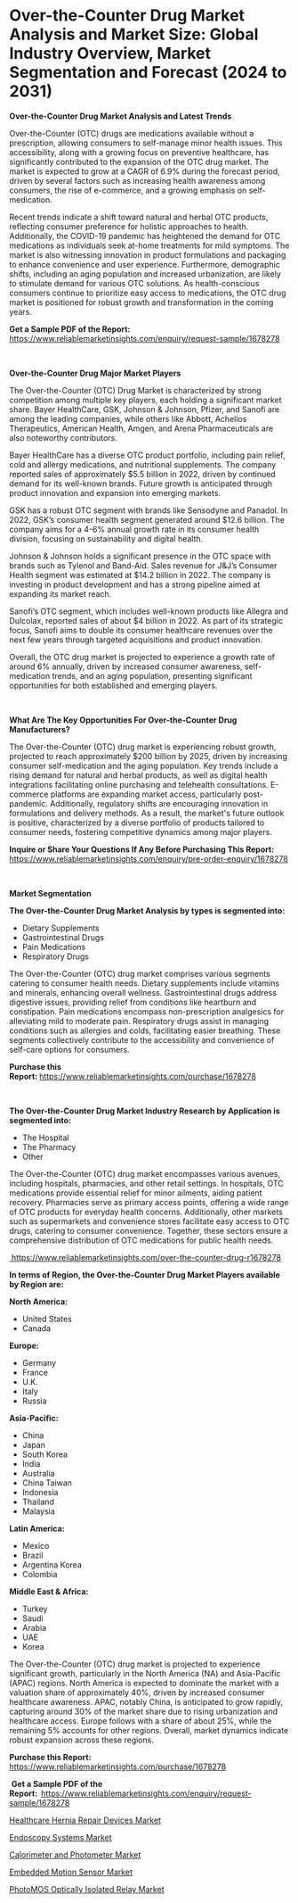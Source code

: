 <p><h1>Over-the-Counter Drug Market Analysis and Market Size: Global Industry Overview, Market Segmentation and Forecast (2024 to 2031)</h1></p><p><strong>Over-the-Counter Drug Market Analysis and Latest Trends</strong></p>
<p><p>Over-the-Counter (OTC) drugs are medications available without a prescription, allowing consumers to self-manage minor health issues. This accessibility, along with a growing focus on preventive healthcare, has significantly contributed to the expansion of the OTC drug market. The market is expected to grow at a CAGR of 6.9% during the forecast period, driven by several factors such as increasing health awareness among consumers, the rise of e-commerce, and a growing emphasis on self-medication.</p><p>Recent trends indicate a shift toward natural and herbal OTC products, reflecting consumer preference for holistic approaches to health. Additionally, the COVID-19 pandemic has heightened the demand for OTC medications as individuals seek at-home treatments for mild symptoms. The market is also witnessing innovation in product formulations and packaging to enhance convenience and user experience. Furthermore, demographic shifts, including an aging population and increased urbanization, are likely to stimulate demand for various OTC solutions. As health-conscious consumers continue to prioritize easy access to medications, the OTC drug market is positioned for robust growth and transformation in the coming years.</p></p>
<p><strong>Get a Sample PDF of the Report:&nbsp;</strong> <a href="https://www.reliablemarketinsights.com/enquiry/request-sample/1678278?utm_campaign=1338&utm_medium=2&utm_source=Github&utm_content=ia&utm_term=14102024&utm_id=over-the-counter-drug">https://www.reliablemarketinsights.com/enquiry/request-sample/1678278</a></p>
<p>&nbsp;</p>
<p><strong>Over-the-Counter Drug Major Market Players</strong></p>
<p><p>The Over-the-Counter (OTC) Drug Market is characterized by strong competition among multiple key players, each holding a significant market share. Bayer HealthCare, GSK, Johnson & Johnson, Pfizer, and Sanofi are among the leading companies, while others like Abbott, Achelios Therapeutics, American Health, Amgen, and Arena Pharmaceuticals are also noteworthy contributors.</p><p>Bayer HealthCare has a diverse OTC product portfolio, including pain relief, cold and allergy medications, and nutritional supplements. The company reported sales of approximately $5.5 billion in 2022, driven by continued demand for its well-known brands. Future growth is anticipated through product innovation and expansion into emerging markets.</p><p>GSK has a robust OTC segment with brands like Sensodyne and Panadol. In 2022, GSK’s consumer health segment generated around $12.6 billion. The company aims for a 4-6% annual growth rate in its consumer health division, focusing on sustainability and digital health.</p><p>Johnson & Johnson holds a significant presence in the OTC space with brands such as Tylenol and Band-Aid. Sales revenue for J&J’s Consumer Health segment was estimated at $14.2 billion in 2022. The company is investing in product development and has a strong pipeline aimed at expanding its market reach.</p><p>Sanofi’s OTC segment, which includes well-known products like Allegra and Dulcolax, reported sales of about $4 billion in 2022. As part of its strategic focus, Sanofi aims to double its consumer healthcare revenues over the next few years through targeted acquisitions and product innovation.</p><p>Overall, the OTC drug market is projected to experience a growth rate of around 6% annually, driven by increased consumer awareness, self-medication trends, and an aging population, presenting significant opportunities for both established and emerging players.</p></p>
<p>&nbsp;</p>
<p><strong>What Are The Key Opportunities For Over-the-Counter Drug Manufacturers?</strong></p>
<p><p>The Over-the-Counter (OTC) drug market is experiencing robust growth, projected to reach approximately $200 billion by 2025, driven by increasing consumer self-medication and the aging population. Key trends include a rising demand for natural and herbal products, as well as digital health integrations facilitating online purchasing and telehealth consultations. E-commerce platforms are expanding market access, particularly post-pandemic. Additionally, regulatory shifts are encouraging innovation in formulations and delivery methods. As a result, the market's future outlook is positive, characterized by a diverse portfolio of products tailored to consumer needs, fostering competitive dynamics among major players.</p></p>
<p><strong>Inquire or Share Your Questions If Any Before Purchasing This Report:</strong> <a href="https://www.reliablemarketinsights.com/enquiry/pre-order-enquiry/1678278?utm_campaign=1338&utm_medium=2&utm_source=Github&utm_content=ia&utm_term=14102024&utm_id=over-the-counter-drug">https://www.reliablemarketinsights.com/enquiry/pre-order-enquiry/1678278</a></p>
<p>&nbsp;</p>
<p><strong>Market Segmentation</strong></p>
<p><strong>The Over-the-Counter Drug Market Analysis by types is segmented into:</strong></p>
<p><ul><li>Dietary Supplements</li><li>Gastrointestinal Drugs</li><li>Pain Medications</li><li>Respiratory Drugs</li></ul></p>
<p><p>The Over-the-Counter (OTC) drug market comprises various segments catering to consumer health needs. Dietary supplements include vitamins and minerals, enhancing overall wellness. Gastrointestinal drugs address digestive issues, providing relief from conditions like heartburn and constipation. Pain medications encompass non-prescription analgesics for alleviating mild to moderate pain. Respiratory drugs assist in managing conditions such as allergies and colds, facilitating easier breathing. These segments collectively contribute to the accessibility and convenience of self-care options for consumers.</p></p>
<p><strong>Purchase this Report:&nbsp;</strong><a href="https://www.reliablemarketinsights.com/purchase/1678278?utm_campaign=1338&utm_medium=2&utm_source=Github&utm_content=ia&utm_term=14102024&utm_id=over-the-counter-drug">https://www.reliablemarketinsights.com/purchase/1678278</a></p>
<p>&nbsp;</p>
<p><strong>The Over-the-Counter Drug Market Industry Research by Application is segmented into:</strong></p>
<p><ul><li>The Hospital</li><li>The Pharmacy</li><li>Other</li></ul></p>
<p><p>The Over-the-Counter (OTC) drug market encompasses various avenues, including hospitals, pharmacies, and other retail settings. In hospitals, OTC medications provide essential relief for minor ailments, aiding patient recovery. Pharmacies serve as primary access points, offering a wide range of OTC products for everyday health concerns. Additionally, other markets such as supermarkets and convenience stores facilitate easy access to OTC drugs, catering to consumer convenience. Together, these sectors ensure a comprehensive distribution of OTC medications for public health needs.</p></p>
<p><a href="https://www.reliablemarketinsights.com/over-the-counter-drug-r1678278?utm_campaign=1338&utm_medium=2&utm_source=Github&utm_content=ia&utm_term=14102024&utm_id=over-the-counter-drug">&nbsp;https://www.reliablemarketinsights.com/over-the-counter-drug-r1678278</a></p>
<p><strong>In terms of Region, the Over-the-Counter Drug Market Players available by Region are:</strong></p>
<p>
    <p> <strong> North America: </strong>
        <ul>
            <li>United States</li>
            <li>Canada</li>
        </ul>
        </p> 
    <p> <strong> Europe: </strong>
        <ul>
            <li>Germany</li>
            <li>France</li>
            <li>U.K.</li>
            <li>Italy</li>
            <li>Russia</li>
        </ul>
        </p> 
    <p> <strong> Asia-Pacific: </strong>
        <ul>
            <li>China</li>
            <li>Japan</li>
            <li>South Korea</li>
            <li>India</li>
            <li>Australia</li>
            <li>China Taiwan</li>
            <li>Indonesia</li>
            <li>Thailand</li>
            <li>Malaysia</li>
        </ul>
        </p> 
    <p> <strong> Latin America: </strong>
        <ul>
            <li>Mexico</li>
            <li>Brazil</li>
            <li>Argentina Korea</li>
            <li>Colombia</li>
        </ul>
        </p> 
    <p> <strong> Middle East & Africa: </strong>
        <ul>
            <li>Turkey</li>
            <li>Saudi</li>
            <li>Arabia</li>
            <li>UAE</li>
            <li>Korea</li>
        </ul>
    </p>
    </p>
<p><p>The Over-the-Counter (OTC) drug market is projected to experience significant growth, particularly in the North America (NA) and Asia-Pacific (APAC) regions. North America is expected to dominate the market with a valuation share of approximately 40%, driven by increased consumer healthcare awareness. APAC, notably China, is anticipated to grow rapidly, capturing around 30% of the market share due to rising urbanization and healthcare access. Europe follows with a share of about 25%, while the remaining 5% accounts for other regions. Overall, market dynamics indicate robust expansion across these regions.</p></p>
<p><strong>Purchase this Report: </strong><a href="https://www.reliablemarketinsights.com/purchase/1678278?utm_campaign=1338&utm_medium=2&utm_source=Github&utm_content=ia&utm_term=14102024&utm_id=over-the-counter-drug">https://www.reliablemarketinsights.com/purchase/1678278</a></p>
<p>&nbsp;<strong>Get a Sample PDF of the Report:&nbsp;&nbsp;</strong><a href="https://www.reliablemarketinsights.com/enquiry/request-sample/1678278?utm_campaign=1338&utm_medium=2&utm_source=Github&utm_content=ia&utm_term=14102024&utm_id=over-the-counter-drug">https://www.reliablemarketinsights.com/enquiry/request-sample/1678278</a></p>
<p><strong></strong></p>
<p><p><a href="https://www.linkedin.com/pulse/healthcare-hernia-repair-devices-market-size-share-analysis-m1hxe?utm_campaign=1338&utm_medium=2&utm_source=Github&utm_content=ia&utm_term=14102024&utm_id=over-the-counter-drug">Healthcare Hernia Repair Devices Market</a></p><p><a href="https://www.linkedin.com/pulse/endoscopy-systems-market-research-report-exploring-size-revenue-ohwrc?utm_campaign=1338&utm_medium=2&utm_source=Github&utm_content=ia&utm_term=14102024&utm_id=over-the-counter-drug">Endoscopy Systems Market</a></p><p><a href="https://www.linkedin.com/pulse/calorimeter-photometer-market-investigation-industry-evolution-rfvlc?utm_campaign=1338&utm_medium=2&utm_source=Github&utm_content=ia&utm_term=14102024&utm_id=over-the-counter-drug">Calorimeter and Photometer Market</a></p><p><a href="https://www.linkedin.com/pulse/global-embedded-motion-sensor-market-sector2024-2031-metrics-ro9ze?utm_campaign=1338&utm_medium=2&utm_source=Github&utm_content=ia&utm_term=14102024&utm_id=over-the-counter-drug">Embedded Motion Sensor Market</a></p><p><a href="https://www.linkedin.com/pulse/emerging-technologies-reshaping-photomos-optically-isolated-l05ic?utm_campaign=1338&utm_medium=2&utm_source=Github&utm_content=ia&utm_term=14102024&utm_id=over-the-counter-drug">PhotoMOS Optically Isolated Relay Market</a></p></p>